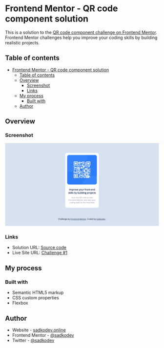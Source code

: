 # Frontend Mentor - QR code component solution

This is a solution to the [QR code component challenge on Frontend Mentor](https://www.frontendmentor.io/challenges/qr-code-component-iux_sIO_H). Frontend Mentor challenges help you improve your coding skills by building realistic projects. 

## Table of contents

- [Frontend Mentor - QR code component solution](#frontend-mentor---qr-code-component-solution)
  - [Table of contents](#table-of-contents)
  - [Overview](#overview)
    - [Screenshot](#screenshot)
    - [Links](#links)
  - [My process](#my-process)
    - [Built with](#built-with)
  - [Author](#author)



## Overview

### Screenshot

![](./design/screenshot-Qr-challenge.png)

### Links

- Solution URL: [Source code](https://github.com/sadkodev/Frontend-Mentor---QR-code-component-solution)
- Live Site URL: [Challenge #1](https://challenges.sadkodev.online/)

## My process

### Built with

- Semantic HTML5 markup
- CSS custom properties
- Flexbox



## Author

- Website - [sadkodev.online](https://sadkodev.online)
- Frontend Mentor - [@sadkodev](https://www.frontendmentor.io/profile/sadkodev)
- Twitter - [@sadkodev](https://www.twitter.com/sadkodev)
